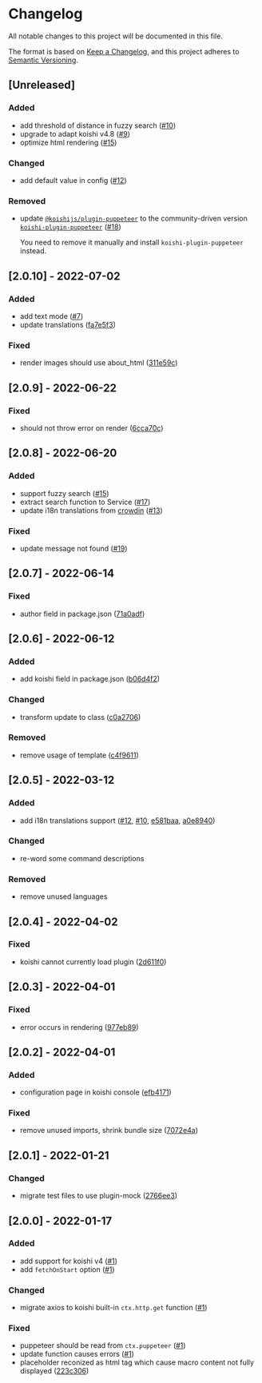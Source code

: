 # Changelog

All notable changes to this project will be documented in this file.

The format is based on [Keep a Changelog](https://keepachangelog.com/en/1.0.0/),
and this project adheres to [Semantic Versioning](https://semver.org/spec/v2.0.0.html).

## [Unreleased]

### Added

- add threshold of distance in fuzzy search ([#10](https://github.com/AwesomeHamster/koishi-plugin-ffxiv-macrodict/pull/10))
- upgrade to adapt koishi v4.8 ([#9](https://github.com/AwesomeHamster/koishi-plugin-ffxiv-macrodict/pull/9))
- optimize html rendering ([#15](https://github.com/AwesomeHamster/koishi-plugin-ffxiv-macrodict/pull/15))

### Changed

- add default value in config ([#12](https://github.com/AwesomeHamster/koishi-plugin-ffxiv-macrodict/pull/12))

### Removed

- update [`@koishijs/plugin-puppeteer`](https://www.npmjs.com/package/@koishijs/plugin-puppeteer) to the community-driven version [`koishi-plugin-puppeteer`](https://www.npmjs.com/package/koishi-plugin-puppeteer) ([#18](https://github.com/AwesomeHamster/koishi-plugin-ffxiv-macrodict/pull/18))

  You need to remove it manually and install `koishi-plugin-puppeteer` instead.

## [2.0.10] - 2022-07-02

### Added

- add text mode ([#7](https://github.com/AwesomeHamster/koishi-plugin-ffxiv-macrodict/pull/7))
- update translations ([fa7e5f3](https://github.com/AwesomeHamster/koishi-plugin-ffxiv-macrodict/commit/fa7e5f3aeeb58b26b29a5ca96684ede094a93884))

### Fixed

- render images should use about_html ([311e59c](https://github.com/AwesomeHamster/koishi-plugin-ffxiv-macrodict/commit/311e59c19d0003c55f8704f35e421eaff4467e17))

## [2.0.9] - 2022-06-22

### Fixed

- should not throw error on render ([6cca70c](https://github.com/AwesomeHamster/koishi-plugin-ffxiv-macrodict/commit/6cca70c2462bac173b1802294f40d22ab466d498))

## [2.0.8] - 2022-06-20

### Added

- support fuzzy search ([#15](https://github.com/AwesomeHamster/koishi-plugin-ffxiv-macrodict/pull/15))
- extract search function to Service ([#17](https://github.com/AwesomeHamster/koishi-plugin-ffxiv-macrodict/pull/17))
- update i18n translations from [crowdin](https://crowdin.com/project/hatsushimo) ([#13](https://github.com/AwesomeHamster/koishi-plugin-ffxiv-macrodict/pull/13))

### Fixed

- update message not found ([#19](https://github.com/AwesomeHamster/koishi-plugin-ffxiv-macrodict/pull/19))

## [2.0.7] - 2022-06-14

### Fixed

- author field in package.json ([71a0adf](https://github.com/AwesomeHamster/koishi-plugin-ffxiv-macrodict/commit/71a0adff6a1dffcde69e37ed8bddaf3a8650433a))

## [2.0.6] - 2022-06-12

### Added

- add koishi field in package.json ([b06d4f2](https://github.com/AwesomeHamster/koishi-plugin-ffxiv-macrodict/commit/b06d4f232d704e8f622af645045f55aa0e41e15d))

### Changed

- transform update to class ([c0a2706](https://github.com/AwesomeHamster/koishi-plugin-ffxiv-macrodict/commit/c0a2706cd6b5c3a4f09633ca6d136a89422ada92))

### Removed

- remove usage of template ([c4f9611](https://github.com/AwesomeHamster/koishi-plugin-ffxiv-macrodict/commit/c4f9611abb85b805ed5c3d83b6a6e009ca1c0b9e))

## [2.0.5] - 2022-03-12

### Added

- add i18n translations support ([#12](https://github.com/AwesomeHamster/koishi-plugin-ffxiv-macrodict/pull/12), [#10](https://github.com/AwesomeHamster/koishi-plugin-ffxiv-macrodict/pull/10), [e581baa](https://github.com/AwesomeHamster/koishi-plugin-ffxiv-macrodict/commit/e581baa11205f77d3f2fe71806cf93fe5110b335), [a0e8940](https://github.com/AwesomeHamster/koishi-plugin-ffxiv-macrodict/commit/a0e89409189f479c5f9c5766bb90d6da33171e82))

### Changed

- re-word some command descriptions

### Removed

- remove unused languages

## [2.0.4] - 2022-04-02

### Fixed

- koishi cannot currently load plugin ([2d611f0](https://github.com/AwesomeHamster/koishi-plugin-ffxiv-macrodict/commit/2d611f0de9cae04e996ef80bca6784d8573f636e))

## [2.0.3] - 2022-04-01

### Fixed

- error occurs in rendering ([977eb89](https://github.com/AwesomeHamster/koishi-plugin-ffxiv-macrodict/commit/977eb891db90e3f44790f40d5a8f21aa45a75930))

## [2.0.2] - 2022-04-01

### Added

- configuration page in koishi console ([efb4171](https://github.com/AwesomeHamster/koishi-plugin-ffxiv-macrodict/commit/efb4171095d8ef73c3ebbdec4904b66c15497a52))

### Fixed

- remove unused imports, shrink bundle size ([7072e4a](https://github.com/AwesomeHamster/koishi-plugin-ffxiv-macrodict/commit/7072e4a40c90b9732e3ce2e2695b79e55e5d0694))

## [2.0.1] - 2022-01-21

### Changed

- migrate test files to use plugin-mock ([2766ee3](https://github.com/AwesomeHamster/koishi-plugin-ffxiv-macrodict/commit/2766ee35b7274221b57d0a13540d4b9b19c522eb))

## [2.0.0] - 2022-01-17

### Added

- add support for koishi v4 ([#1](https://github.com/AwesomeHamster/koishi-plugin-ffxiv-macrodict/pull/1))
- add `fetchOnStart` option ([#1](https://github.com/AwesomeHamster/koishi-plugin-ffxiv-macrodict/pull/1))

### Changed

- migrate axios to koishi built-in `ctx.http.get` function ([#1](https://github.com/AwesomeHamster/koishi-plugin-ffxiv-macrodict/pull/1))

### Fixed

- puppeteer should be read from `ctx.puppeteer` ([#1](https://github.com/AwesomeHamster/koishi-plugin-ffxiv-macrodict/pull/1))
- update function causes errors ([#1](https://github.com/AwesomeHamster/koishi-plugin-ffxiv-macrodict/pull/1))
- placeholder reconized as html tag which cause macro content not fully displayed ([223c306](https://github.com/AwesomeHamster/koishi-plugin-ffxiv-macrodict/commit/223c30647ea95d9d52cca3133f3a728f88de1315))
